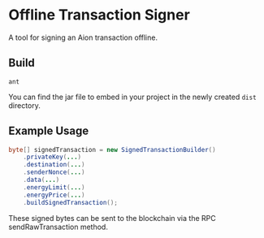 # Offline Transaction Signer

A tool for signing an Aion transaction offline.

## Build
```shell
ant
```
You can find the jar file to embed in your project in the newly created `dist` directory.

## Example Usage

```java
byte[] signedTransaction = new SignedTransactionBuilder()
    .privateKey(...)
    .destination(...)
    .senderNonce(...)
    .data(...)
    .energyLimit(...)
    .energyPrice(...)
    .buildSignedTransaction();
```

These signed bytes can be sent to the blockchain via the RPC sendRawTransaction method.
